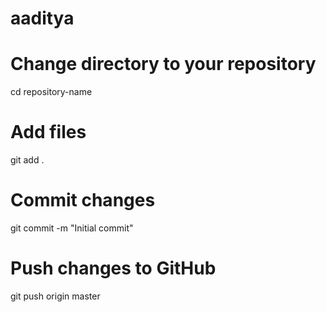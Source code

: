 # aaditya
# Change directory to your repository
cd repository-name

# Add files
git add .

# Commit changes
git commit -m "Initial commit"

# Push changes to GitHub
git push origin master

